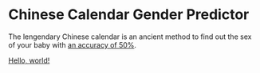 # Chinese Calendar Gender Predictor

The lengendary Chinese calendar is an ancient method to find out the sex of your baby with [an accuracy of 50%](https://www.ajog.org/article/S0002-9378(09)01545-2/fulltext).

<a href="http://example.com/" target="_blank">Hello, world!</a>

